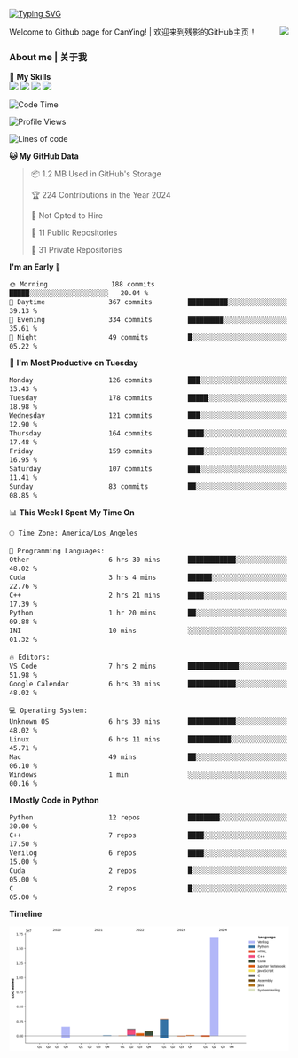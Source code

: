 [![Typing SVG](https://readme-typing-svg.herokuapp.com?size=25&duration=3500&color=00FFFF&vCenter=true&width=250&height=40&lines=Hi+Welcome+%F0%9F%91%8B%F0%9F%8F%BB;I'm+CanYing|残影)](https://git.io/typing-svg)

<a href="#">
  <img align="right" src="https://github-readme-stats.vercel.app/api?username=CanYing0913&count_private=true&rank_icon=github&show_icons=true&bg_color=15,f2f7fd,E0EAFC&" />
</a>

Welcome to Github page for CanYing! | 欢迎来到残影的GitHub主页！

### About me | 关于我

🌟 **My Skills**  
![](https://img.shields.io/badge/-C-A8B9CC?style=flat-square&logo=C&logoColor=fff)
![](https://img.shields.io/badge/-C++-00599C?style=flat-square&logo=Cpp&logoColor=fff)
![](https://img.shields.io/badge/-Python-3776AB?style=flat-square&logo=Python&logoColor=fff)
![](https://img.shields.io/badge/-Linux-000000?style=flat-square&logo=Linux&logoColor=fff)

<!--START_SECTION:waka-->
![Code Time](http://img.shields.io/badge/Code%20Time-322%20hrs%2020%20mins-blue)

![Profile Views](http://img.shields.io/badge/Profile%20Views-0-blue)

![Lines of code](https://img.shields.io/badge/From%20Hello%20World%20I%27ve%20Written-24.0%20million%20lines%20of%20code-blue)

**🐱 My GitHub Data** 

> 📦 1.2 MB Used in GitHub's Storage 
 > 
> 🏆 224 Contributions in the Year 2024
 > 
> 🚫 Not Opted to Hire
 > 
> 📜 11 Public Repositories 
 > 
> 🔑 31 Private Repositories 
 > 
**I'm an Early 🐤** 

```text
🌞 Morning                188 commits         █████░░░░░░░░░░░░░░░░░░░░   20.04 % 
🌆 Daytime                367 commits         ██████████░░░░░░░░░░░░░░░   39.13 % 
🌃 Evening                334 commits         █████████░░░░░░░░░░░░░░░░   35.61 % 
🌙 Night                  49 commits          █░░░░░░░░░░░░░░░░░░░░░░░░   05.22 % 
```
📅 **I'm Most Productive on Tuesday** 

```text
Monday                   126 commits         ███░░░░░░░░░░░░░░░░░░░░░░   13.43 % 
Tuesday                  178 commits         █████░░░░░░░░░░░░░░░░░░░░   18.98 % 
Wednesday                121 commits         ███░░░░░░░░░░░░░░░░░░░░░░   12.90 % 
Thursday                 164 commits         ████░░░░░░░░░░░░░░░░░░░░░   17.48 % 
Friday                   159 commits         ████░░░░░░░░░░░░░░░░░░░░░   16.95 % 
Saturday                 107 commits         ███░░░░░░░░░░░░░░░░░░░░░░   11.41 % 
Sunday                   83 commits          ██░░░░░░░░░░░░░░░░░░░░░░░   08.85 % 
```


📊 **This Week I Spent My Time On** 

```text
🕑︎ Time Zone: America/Los_Angeles

💬 Programming Languages: 
Other                    6 hrs 30 mins       ████████████░░░░░░░░░░░░░   48.02 % 
Cuda                     3 hrs 4 mins        ██████░░░░░░░░░░░░░░░░░░░   22.76 % 
C++                      2 hrs 21 mins       ████░░░░░░░░░░░░░░░░░░░░░   17.39 % 
Python                   1 hr 20 mins        ██░░░░░░░░░░░░░░░░░░░░░░░   09.88 % 
INI                      10 mins             ░░░░░░░░░░░░░░░░░░░░░░░░░   01.32 % 

🔥 Editors: 
VS Code                  7 hrs 2 mins        █████████████░░░░░░░░░░░░   51.98 % 
Google Calendar          6 hrs 30 mins       ████████████░░░░░░░░░░░░░   48.02 % 

💻 Operating System: 
Unknown OS               6 hrs 30 mins       ████████████░░░░░░░░░░░░░   48.02 % 
Linux                    6 hrs 11 mins       ███████████░░░░░░░░░░░░░░   45.71 % 
Mac                      49 mins             ██░░░░░░░░░░░░░░░░░░░░░░░   06.10 % 
Windows                  1 min               ░░░░░░░░░░░░░░░░░░░░░░░░░   00.16 % 
```

**I Mostly Code in Python** 

```text
Python                   12 repos            ████████░░░░░░░░░░░░░░░░░   30.00 % 
C++                      7 repos             ████░░░░░░░░░░░░░░░░░░░░░   17.50 % 
Verilog                  6 repos             ████░░░░░░░░░░░░░░░░░░░░░   15.00 % 
Cuda                     2 repos             █░░░░░░░░░░░░░░░░░░░░░░░░   05.00 % 
C                        2 repos             █░░░░░░░░░░░░░░░░░░░░░░░░   05.00 % 
```



**Timeline**

![Lines of Code chart](https://raw.githubusercontent.com/CanYing0913/CanYing0913/master/assets/bar_graph.png)


<!--END_SECTION:waka-->
